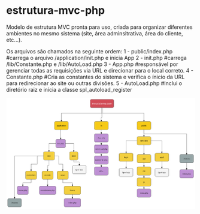 # estrutura-mvc-php

Modelo de estrutura MVC pronta para uso, criada para organizar diferentes ambientes no mesmo sistema (site, área adminsitrativa, área do cliente, etc...).

Os arquivos são chamados na seguinte ordem:
1 - public/index.php #carrega o arquivo /application/init.php e inicia App
2 - init.php #carrega /lib/Constante.php e /lib/AutoLoad.php
3 - App.php #responsável por gerenciar todas as requisições via URL e direcionar para o local correto.
4 - Constante.php #Cria as constantes do sistema e verifica o ínicio da URL para redirecionar ao site ou outras divisões.
5 - AutoLoad.php #Inclui o diretório raiz e inícia a classe spl_autoload_register


![alt text](https://raw.githubusercontent.com/nct-juan/estrutura-mvc-php/master/doc/estrutura.png)
